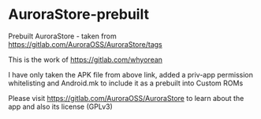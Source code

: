 # AuroraStore-prebuilt

Prebuilt AuroraStore - taken from https://gitlab.com/AuroraOSS/AuroraStore/tags

This is the work of https://gitlab.com/whyorean

I have only taken the APK file from above link, added a priv-app permission whitelisting and Android.mk to 
include it as a prebuilt into Custom ROMs

Please visit https://gitlab.com/AuroraOSS/AuroraStore to learn about the app and also its license (GPLv3)
